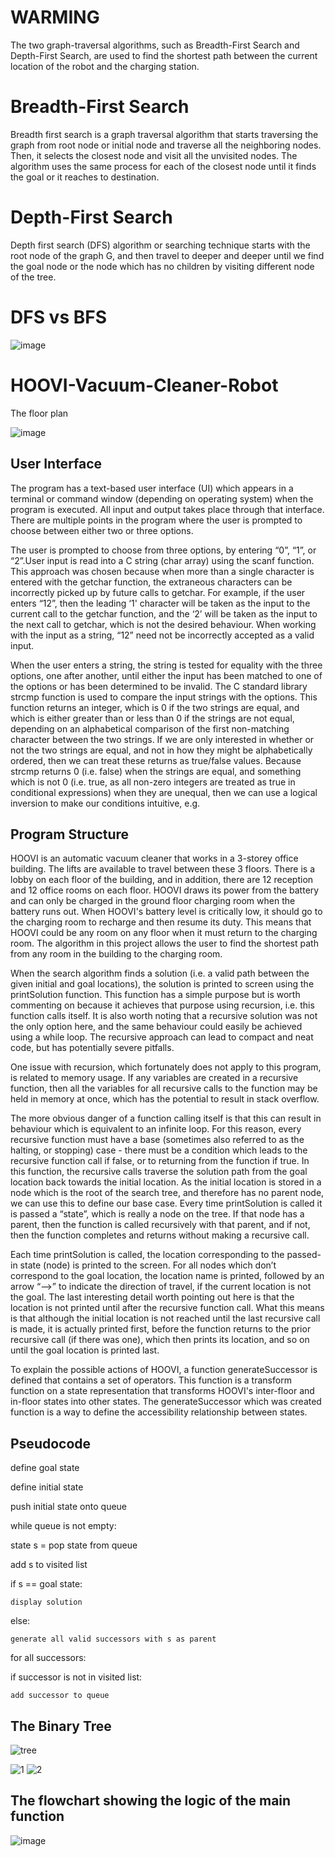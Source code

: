 # WARMING

The two graph-traversal algorithms, such as Breadth-First Search and Depth-First Search, are used to find the shortest path between the current location of the robot and the charging station.

# Breadth-First Search

Breadth first search is a graph traversal algorithm that starts traversing the graph from root node or initial node and traverse all the neighboring nodes. Then, it selects the closest node and visit all the unvisited nodes. The algorithm uses the same process for each of the closest node until it finds the goal or it reaches to destination.

# Depth-First Search

Depth first search (DFS) algorithm or searching technique starts with the root node of the graph G, and then travel to deeper and deeper until we find the goal node or the node which has no children by visiting different node of the tree.

# DFS vs BFS
![image](https://user-images.githubusercontent.com/76905667/182620015-ba53b7ad-3e95-4cc6-afd8-8dda643bfe0f.png)



# HOOVI-Vacuum-Cleaner-Robot
The floor plan

![image](https://user-images.githubusercontent.com/76905667/180611060-5617e08b-da6d-43ef-a1d0-ab6ee304090d.png)

## User Interface

The program has a text-based user interface (UI) which appears in a terminal or command window (depending on operating system) when the program is executed. All input and output takes place through that interface. There are multiple points in the program where the user is prompted to choose between either two or three options.

The user is prompted to choose from three options, by entering “0”, “1”, or “2”.User input is read into a C string (char array) using the scanf function. This approach was chosen because when more than a single character is entered with the getchar function, the extraneous characters can be incorrectly picked up by future calls to getchar. For example, if the user enters “12”, then the leading ‘1' character will be taken as the input to the current call to the getchar function, and the ‘2’ will be taken as the input to the next call to getchar, which is not the desired behaviour. When working with the input as a string, “12” need not be incorrectly accepted as a valid input.

When the user enters a string, the string is tested for equality with the three options, one after another, until either the input has been matched to one of the options or has been determined to be invalid. The C standard library strcmp function is used to compare the input strings with the options. This function returns an integer, which is 0 if the two strings are equal, and which is either greater than or less than 0 if the strings are not equal, depending on an alphabetical comparison
of the first non-matching character between the two strings. If we are only interested in whether or not the two strings are equal, and not in how they might be alphabetically ordered, then we can treat these returns as true/false values. Because strcmp returns 0 (i.e. false) when the strings are equal, and something which is not 0 (i.e. true, as all non-zero integers are treated as true in conditional expressions) when they are unequal, then we can use a logical inversion to make our conditions intuitive, e.g.

## Program Structure

HOOVI is an automatic vacuum cleaner that works in a 3-storey office building. The lifts are available to travel between these 3 floors. There is a lobby on each floor of the building, and in addition, there are 12 reception and 12 office rooms on each floor. HOOVI draws its power from the battery and can only be charged in the ground floor charging room when the battery runs out. When HOOVI's battery level is critically low, it should go to the charging room to recharge and then resume its duty. This means that HOOVI could be any room on any floor when it must return to the charging room. The algorithm in this project allows the user to find the shortest path from any room in the building to the charging room.

When the search algorithm finds a solution (i.e. a valid path between the given initial and goal locations), the solution is printed to screen using the printSolution function. This function has a simple purpose but is worth commenting on because it achieves that purpose using recursion, i.e. this function calls itself. It is also worth noting that a recursive solution was not the only option here, and the same behaviour could easily be achieved using a while loop. The recursive approach can lead to compact and neat code, but has potentially severe pitfalls.

One issue with recursion, which fortunately does not apply to this program, is related to memory usage. If any variables are created in a recursive function, then all the variables for all recursive calls to the function may be held in memory at once, which has the potential to result in stack overflow.

The more obvious danger of a function calling itself is that this can result in behaviour which is equivalent to an infinite loop. For this reason, every recursive function must have a base (sometimes also referred to as the halting, or stopping) case - there must be a condition which leads to the recursive function call if false, or to returning from the function if true. In this function, the recursive calls traverse the solution path from the goal location back towards the initial location. As the initial location is stored in a node which is the root of the search tree, and therefore has no parent node, we can use this to define our base case. Every time printSolution is called it is passed a “state”, which is really a node on the tree. If that node has a parent, then the function is called recursively with that parent, and if not, then the function completes and returns without making a recursive call. 

Each time printSolution is called, the location corresponding to the passed-in state (node) is printed to the screen. For all nodes which don’t correspond to the goal location, the location name is printed, followed by an arrow “—->” to indicate the direction of travel, if the current location is not the goal. The last interesting detail worth pointing out here is that the location is not printed until after the recursive function call. What this means is that although the initial location is not reached until the last recursive call is made, it is actually printed first, before the function returns to the prior recursive call (if there was one), which then prints its location, and so on until the goal location is printed last.

To explain the possible actions of HOOVI, a function generateSuccessor is defined that contains a set of operators. This function is a transform function on a state representation that transforms HOOVI's inter-floor and in-floor states into other states. The generateSuccessor which was created function is a way to define the accessibility relationship between states.

## Pseudocode

define goal state


define initial state


push initial state onto queue

while queue is not empty:
  
  state s = pop state from queue
  
  add s to visited list


  if s == goal state:
    
    display solution

  
  else:
    
    generate all valid successors with s as parent
    
    
  for all successors:
      
   if successor is not in visited list:
        
    add successor to queue
        
## The Binary Tree

![tree](https://user-images.githubusercontent.com/76905667/182643316-d79076d7-7872-45b3-a173-85d5d3771d67.png)


![1](https://user-images.githubusercontent.com/76905667/180611167-71336fbe-f399-46f1-ab18-385b64bd11cf.png)
![2](https://user-images.githubusercontent.com/76905667/180611170-72c2e948-b274-4816-8019-00f7b1023a3f.png)

## The flowchart showing the logic of the main function

![image](https://user-images.githubusercontent.com/76905667/182635118-0d538cc8-f5d8-45fc-b744-9750fecedbff.png)

